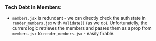 ### Tech Debt in Members:

* `members.jsx` is redundant - we can directly check the auth state in `render_members.jsx` with `Validate()` (as we do). Unfortunatelly, the current logic retrieves the members and passes them as a prop from `members.jsx` to `render_members.jsx` - easily fixable.    